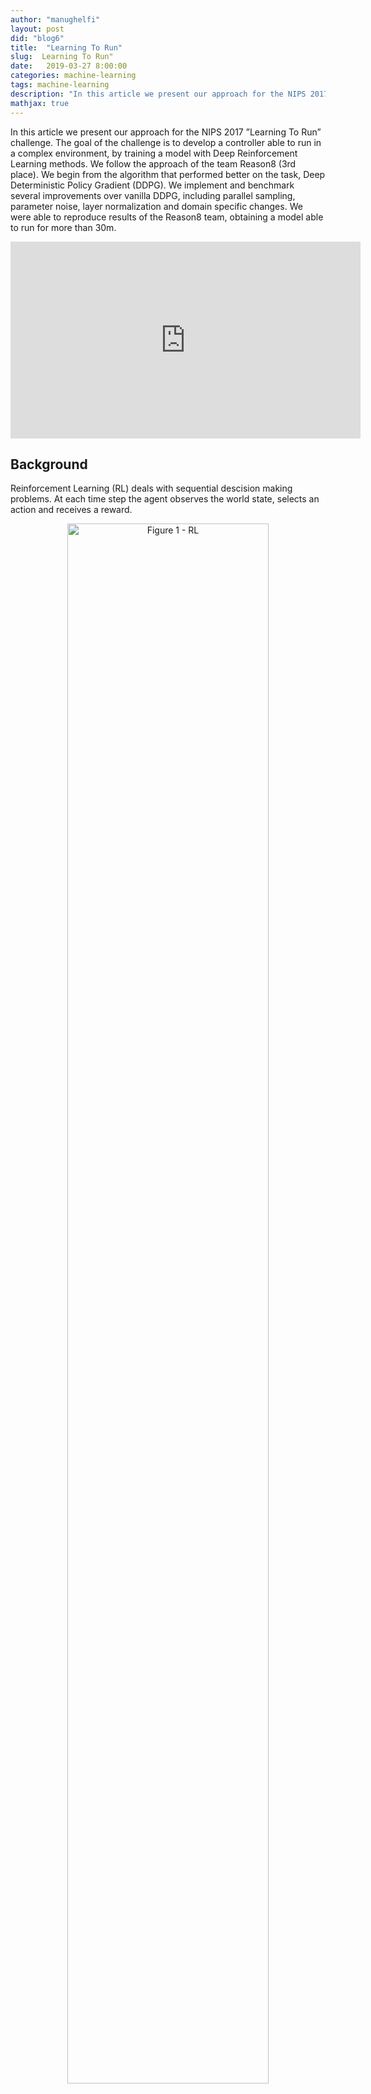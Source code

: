 ```yaml
---
author: "manughelfi"
layout: post
did: "blog6"
title:  "Learning To Run"
slug:  Learning To Run"
date:   2019-03-27 8:00:00
categories: machine-learning
tags: machine-learning
description: "In this article we present our approach for the NIPS 2017 ”Learning To Run” challenge."
mathjax: true
---
```


In this article we present our approach for the NIPS 2017 ”Learning To Run” challenge. The goal of the challenge is to develop a controller able to run in a complex environment, by training a model with Deep Reinforcement Learning methods. We follow the approach of the team Reason8 (3rd place). We begin from the algorithm that performed better on the task, Deep Deterministic Policy Gradient (DDPG). We implement and benchmark several improvements over vanilla DDPG, including parallel sampling, parameter noise, layer normalization and domain specific changes. We were able to reproduce results of the Reason8 team, obtaining a model able to run for more than 30m.

<center>
<iframe width="560" height="315" src="https://www.youtube.com/embed/HVOrhxypOGg" frameborder="0" allow="accelerometer; autoplay; encrypted-media; gyroscope; picture-in-picture" allowfullscreen></iframe>
</center>


## Background
Reinforcement Learning (RL) deals with sequential descision making problems. At each time step the agent observes the world state, selects an action and receives a reward.

<center>
<img src="/blog/figs/l2run/high_level.png" style="width: 80%;" alt="Figure 1 - RL">
</center>

The figure above represents the Reinforcement Learning framework. The agent receives, at each time step a representation \\( s \\) of the state of the system. The agent takes an action a, according to its policy \\( \pi \\). The action has an effect on the world. The effect is a transition to the state \\( s' \\), according to the world dynamic \\( P \\). At the same time the agent receives a reward \\( r \\), based on the action and on the state.
The policy \\( \pi \\) is often encoded in a neural network.

<center>
<img src="/blog/figs/l2run/high_level2.png" style="width: 80%;" alt="Figure 2 - RL">
</center>

The RL goal is to maximize the expected discounted sum of rewards:

$$
J_\pi = \mathbb{E}\left[\sum_{t=0}^H \gamma^t r(s_t,a_t) \right] \, .
$$

Where \\( J \\) represents the objective function, \\( \gamma \\) is the discount factor, \\( r \\) is the reward and \\( H \\) is the horizon length. 

### How can we achieve this goal?
Gradient ascent over policy parameters:

$$
\theta' = \theta + \eta \nabla_\theta J_\pi .
$$

Where the update of the policy parameters \\( \theta \\)  follows the gradient of the objective function \\( \nabla J). 
A straightforward approach to accomplish this is presented in {% cite Williams1992 %} with REINFORCE algorithm, that uses Monte Carlo sampling to estimate the performance gradient considering a stochastic policy. Deterministic Policy Gradient (DPG) [2] expands on this by considering deterministic policies only, for continuous action spaces. To ensure adequate exploration, an off-policy actor-critic algorithm is introduced to learn a deterministic target policy from an exploratory behavior policy. However, directly using neural networks as function approximators leads to unsatisfactory results due to two problems:

1. most optimization algorithms for neural networks assume that samples are independently and identically distributed, which is not true when samples are generated from exploring sequentially in an environment;
2. since the network Q, part of Q-learning algorithms, being updated is also used in calculating the target value, the Q update is prone to divergence.

DQN [3] implements Q-learning using a deep neural network to approximate the Q function. To address the problem (1.) DQN introduces a replay buffer which stores transitions generated by the environment. During training, a batch of transitions is drawn from the buffer to restore the i.i.d. property. Although, since a maximization over the action space is required, DQN does not scale with high-dimensional and continuous action spaces.
Deep Deterministic Policy Gradient (DDPG) [4] solves all the these problems by using:
- A deterministic parametrization of the actor \\( \pi \\), updated in the direction of the gradient of \\( Q(s, \pi(s)) \\). This is a scalable alternative to global maximization, that is infeasible in  high-dimensional continuous action spaces;
- A replay buffer;
- Separated target networks with soft-updates to improve convergence stability.

## Deep Deterministic Policy Gradient

DDPG is a state of the art algorithm in Deep Reinforcement Learning.
### Off policy
DDPG is an off-policy method, which means that the optimized policy is different from the behavioral policy. Off-policy algorithm usually allow re-usage of all the samples, whereas on-policy approaches would require to throw them away at each update.
### Actor Critic
Actor critic algorithm uses two networks. The actor network represents the agent policy and outputs an action given a state. The critic network takes as input the pair state action and outputs an estimates of the quality of the action in that state. The two networks used in our project are the following:

<center>
<img src="/blog/figs/l2run/actor_critic.png" style="width: 80%;" alt="Figure 2 - RL">
</center>

Critic is trained using off-policy data coming from the replay buffer, that is a FIFO queue containing tuples(st, at, rt, st+1). Critic’s task is to minimize the Bellman error (notice that the policy is deterministic, so we can avoid the expectation over actions):

$$
Q(s_t,a_t \mid \theta^Q ) = r(s_t,a_t) + \gamma Q(s_{t+1}, \pi (s_{t+1}  \mid \theta^\pi ) \mid \theta^Q )
$$

where \\( \theta^Q \\) are parameters of the critic network and \\( \theta^\pi \\) are actor's parameters.
It is evident in the equation above that the update step of the weights \\( \theta^Q \\) comprises \\( Q(s_t, a_t \mid \theta^Q) \\) in the target, resulting in an iterative update prone to divergence. DDPG solves this problem using target networks. Target networks are copies of the actor and critic networks that are only used for computing target values, and softly updated for improving stability:
$$
\theta' = \tau \theta + (1-\tau)\theta' \qquad \tau \ll 1,
$$
where \\( \theta \\) are the weights of the original network and \\( \theta' \\) the weights of the target networks.

The resulting error for the critic network is:
$$
L = \frac{1}{N} \sum_{i=1}^N (y_i - Q(s_i, a_i \mid \theta^Q))^2 \, ,
$$
with target
$$
y_i = r_i + \gamma Q(s_i, \pi(s_i \mid \theta'^\pi) \mid \theta'^{Q}).
$$

The actor is updated using the estimated deterministic policy gradient, here reported for the sake of completeness:

$$
\nabla_{\theta^\pi}J \approx \frac{1}{N} \sum_{i=1}^N \nabla_a Q(s, a \mid \theta^Q) \mid_{s = s_i, a = \pi(s_i)} \nabla_{\theta^\pi} \pi(s \mid \theta^\pi)\mid_{s_i}.
$$

Applying the vanilla DDPG algorithm to the learning to run task leads to unsatisfactory results as we can see from the initial video.

## DDPG Improvements

### Parallel Sampling
A key step in any reinforcement learning algorithm is the generation of \\( (s_t, a_t, r_t, s_{t+1}) \\) transitions to gather information from the environment. Since our simulator is very slow, making this step as fast as possible is desirable. Parallelization in our algorithm is implemented through three types of threads: sampling threads, training thread and evaluation threads.
Each sampling thread is tasked with collecting trajectories using the provided policy, pushing them in a common queue and waiting for a new policy.

<center>
<img src="/blog/figs/l2run/ddpg.png" style="width: 80%;" alt="Figure 2 - RL">
</center>

<center>
<img src="/blog/figs/l2run/ddpg_focus_1.png" style="width: 80%;" alt="Figure 2 - RL">
</center>

The training thread waits samples from \\( m \\) sampling threads, stores them in the replay buffer and trains the actor and critic networks for a fixed number of training steps. The new actor network is then sent to the waiting sampling threads that can now restart the sampling process.
Evaluation threads are spawned every fixed number of training steps.
Having multiple sampling threads running policies with different weights improves exploration and results in a substantial performance improvement. We used 20 sampling threads, 1 training thread and 5 evaluation threads in our implementation. We found out in our experiments that \\( m=1 \\) is a good trade-off between sampling and training.

### Exploration
To explore we used action noise and parameter noise \cite{param_noise} in an alternated way. At the beginning of an episode we selected between action noise and parameter noise with 0.7 and 0.3 probability respectively.
Action noise is directly applied to the action selected by the actor network.
We used an Ornstein-Uhlenbeck (OU) \cite{ou_noise} process to generate correlated noise for efficient exploration in physics based environments.
Parameter noise perturbs actor network weights to obtain a state dependent exploration, thus more coherent with respect to action noise. The noise used in parameter noise is sampled at the beginning of an episode and it's kept fixed for all the episode. Parameter noise works well with layer normalization \cite{layer_normalization}. 
Layer normalization, as the name says, normalizes the output of a selected layer.
This technique, besides stabilizing training, makes possible to use the same perturbation scale across all network layers. We used layer normalization both for actor and critic networks applying it to all layer except the last one before the non linearity.

### States and actions flip
The model has a symmetric body, thus it's easy to increase the sample size by flipping states and actions. Flipping a state means to swap left and right parts of the body, flipping an action means to swap actuations of left and right legs.
States and actions flip is implemented in this way: we sample transitions  \\( (s_t, a_t, r_t, s_{t+1}) \\) from the replay buffer, flip state components of \\( s_t \\) and \\( s_{t+1} \\), flip the action  \\( a_t \\) and add to the batch original as well as flipped transition. This has an easy interpretation: we know that if action \\( a_t \\)  in state \\( s_t \\) , results in state  \\( s_{t+1} \\)  and in a reward signal \\( r_t \\), doing the symmetric action with respect to \\( a_t\\) in the symmetric state with respect to \\( s_t \\) results in the symmetric state with respect to \\( s_{t+1} \\) and in the *same* reward signal \\( r_t \\). 
Flipping transitions helps in obtaining symmetric policies, that is desirable since running is a symmetric task. 

## Environment

<center>
<img src="/blog/figs/l2run/our_problem.png" style="width: 80%;" alt="Figure 2 - RL">
</center>

The agent is a musculoskeletal model including information about muscles, joints and links moving in a 2D environment (no movement is possible along Z axis).
Kinematic quantities are provided for body parts and joints, while activation, fiber length and fiber velocity are provided for muscles.  
The total amount of variables describing the state of the agent is 146.
The agent can actuate 9 muscles for each leg, thus \\( a \in [0,1]^{18} \\). 
In our version of the environment we removed obstacles, obtaining a slightly easier version of the task. 
Reward is defined as the change in the x coordinate of the pelvis for each step plus a small penalty for using ligament forces.
An episode terminates when the agent falls (pelvis \\( y < 0.65 \\)) or after 1000 steps.
Simulation is based on the OpenSim library that relies on the SimBody physics engine. Due to a complex physics engine the environment is quite slow compared to standard RL environments (Roboschool, Mojoco, etc.) and a step can take seconds, thus it is crucial to use the most sample-efficient method.

### Environment modifications
We used several modifications of the environment during training to improve efficiency and to help the learning algorithm.

#### Reward
We added a small bonus to the reward for each time-step survived. We did not study the contribution of this change thoroughly, but we expect it to add some greediness to the initial training steps to favor policies that keeps the model standing.

#### Environment accuracy
We used a lower integrator accuracy with respect to the standard one of the simulator obtaining 5x speedup. After some episodes the environment becomes slower with respect to initial episodes, probably for a memory leak. We solved this problem doing a reset of the environment after 100 episodes. 

#### Relative positions
As mentioned above, position vectors of the model body parts are exposed by the simulator as absolute. For the purpose of learning, keeping an absolute reference frame is undesirable. In fact, being running an approximately periodic task, having the skeleton in some position at a given distance from the origin, should make no difference from having it in the same position at another distance. Therefore, we modified the observation vector by centering the \\( x \\) coordinates of the body parts around the __pelvis__ \\( x \\). Exploiting such symmetry of the model enables shorter learning time and, most importantly, higher generalization. 

#### State variables
 OpenSim exposes a number of variables for a musculoskeletal model. Even though to preserve the Markovian property we should consider them all, many of them are in practice useless for the task to learn. In training our model, two subsets of them were considered and we refer to them as __full-state__ and __reduced-state__.
__Reduced-state__ comprises the \\( x \\), \\( y\\) position of body parts, the rotation and rotational speed of joints, the speed and position of the center of mass, resulting in \\( s \in \mathbb{R}^{34}\\). Namely body parts are __head, torso, right and left toes and talus__ and joints are __ground pelvis and left and right ankles, hips and knees__. 
__Full-state__ takes into account all the variables from __reduced-state__, together with the speed and acceleration of body parts and acceleration of joints, resulting in \\( s \in \mathbb{R}^{67} \\).

## Results
For all the experiments we ran DDPG algorithm with the modifications we describe in sections \ref{sec:proposed} and \ref{sec:environment}. We performed an __ablation study__ to test the relevance of our main changes to vanilla implementation. We compared the performance of a model trained on the __reduced-state__ space with respect to the __full-state__ space. Moreover we compared the quality of the models learned with or without state-action-flip and parameter noise, in terms of performance and required training steps.
All the models running on the __reduced-state__ configuration share the same architecture for actor and critic networks, with Xavier initialization \cite{pmlr-v9-glorot10a} for the neurons.

### State action flip and parameter noise
In this experiment we investigated on the importance of __state-action flip__ and __parameter noise__ (PN) for the learning process. We trained four models for approximately $10^6$ training steps with all the combinations of the two improvements, i.e. with and without state-action flip and parameter noise. Performance statistics are reported in figure \ref{fig:flip-pn}. From our experimental results, introducing both modifications leads to both better performance, in terms of longer run distance, and a significant speed-up in terms of training steps to reach same distance. 
It is also worth highlighting that the learned model with state-action flip achieved higher performance than the one with PN only. This possibly remarks the importance of domain-specific additions in the context of RL which outperformed an uninformed exploration.	
<center>
<img src="/blog/figs/l2run/learning_curves.png" style="width: 80%;" alt="Figure 2 - RL">
</center>

### Sampling threads
In this experiment we analyzed the impact of the number of sampling threads. We trained two models with 10 and 20 sampling threads respectively. We used the same sampling-training strategy: wait for samples from 1 thread, check the state of the other threads (collecting samples if available), train for 300 steps, send the updated policies to waiting threads that restart the sampling process. Figure \ref{fig:thread-number}
shows that, as expected, the experiment with 20 sampling threads outperformed the experiment with 10  sampling threads. This shows the importance of exploration in this task, as well as the importance of parallelization. 

<center>
<img src="/blog/figs/l2run/thread_number.png" style="width: 80%;" alt="Figure 2 - RL">
</center>

### Full vs Reduces state
In this experiment we compared the performance of two learned models, the first trained over __full-state__ space and the second over __reduced-state__ space. The former was trained using a \\( [150, 64] \\) __elu__ actor network and a \\( [150, 50]\\) __tanh__ critic network. The latter was trained with a \\( [64, 64] \\) __elu__ actor network and a \\( [64, 32] \\) __tanh__ critic network. Performance statistics are reported in figure \ref{fig:full-reduced}. From our experiments, models trained with a \textit{reduce-state} space outperformed those trained with the bigger state space. \textit{Full-state} space introduces several variables that could help in learning a controller for our task, but they also increase the complexity of the model. We did not test thoroughly the networks architecture for the \textit{full-state} space and incrementing the number of neurons might lead to better performance.
<center>
<img src="/blog/figs/l2run/reduced_vs_full.png" style="width: 80%;" alt="Figure 2 - RL">
</center>



## Authors

- Emanuele Ghelfi
- Leonardo Arcari
- Emiliano Gagliardi

References
----------

{% bibliography --cited %}
